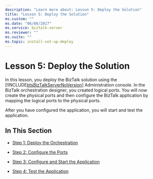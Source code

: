 ```yaml
---
description: "Learn more about: Lesson 5: Deploy the Solution"
title: "Lesson 5: Deploy the Solution"
ms.custom: ""
ms.date: "06/08/2017"
ms.service: biztalk-server
ms.reviewer: ""
ms.suite: ""
ms.topic: install-set-up-deploy
---
```

# Lesson 5: Deploy the Solution
In this lesson, you deploy the BizTalk solution using the [!INCLUDE[btsBizTalkServerNoVersion](../../includes/btsbiztalkservernoversion-md.md)] Administration console. In the BizTalk orchestration designer, you created logical ports. You will now create the physical ports and then configure the BizTalk application by mapping the logical ports to the physical ports.  
  
 After you have configured the application, you will start and test the application.  
  
## In This Section  
  
-   [Step 1: Deploy the Orchestration](../../adapters-and-accelerators/adapter-sql/step-1-deploy-the-orchestration.md)  
  
-   [Step 2: Configure the Ports](../../adapters-and-accelerators/adapter-sql/step-2-configure-the-ports.md)  
  
-   [Step 3: Configure and Start the Application](../../adapters-and-accelerators/adapter-sql/step-3-configure-and-start-the-application.md)  
  
-   [Step 4: Test the Application](../../adapters-and-accelerators/adapter-sql/step-4-test-the-application.md)
